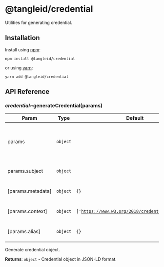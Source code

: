 # @tangleid/credential

Utilities for generating credential.

## Installation

Install using [npm](https://www.npmjs.org/):

```shell
npm install @tangleid/credential
```

or using [yarn](https://yarnpkg.com/):

```shell
yarn add @tangleid/credential
```

## API Reference

<a name="module_credential..generateCredential"></a>

### *credential*~generateCredential(params)

| Param | Type | Default | Description |
| --- | --- | --- | --- |
| params | <code>object</code> |  | Parameters for generating the credential object. |
| params.subject | <code>object</code> |  | Subject of the credential. |
| [params.metadata] | <code>object</code> | <code>{}</code> | Metadata of the credential. |
| [params.context] | <code>object</code> | <code>[&#x27;https://www.w3.org/2018/credentials/v1&#x27;]</code> | Context URLs of the credential. |
| [params.alias] | <code>object</code> | <code>{}</code> | Context alias of the credential. |

Generate credential object.

**Returns**: <code>object</code> - Credential object in JSON-LD format.  
